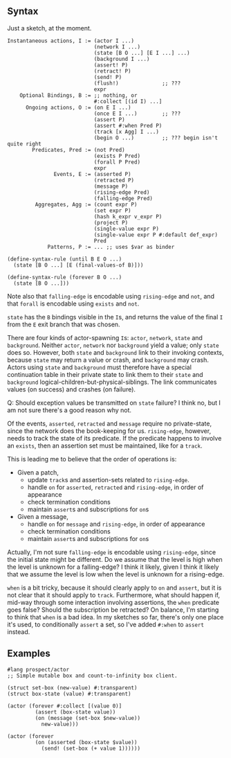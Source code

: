 ## Syntax

Just a sketch, at the moment.

	Instantaneous actions, I := (actor I ...)
	                            (network I ...)
							    (state [B O ...] [E I ...] ...)
								(background I ...)
								(assert! P)
								(retract! P)
								(send! P)
								(flush!)              ;; ???
								expr
        Optional Bindings, B := ;; nothing, or
			                    #:collect [(id I) ...]
		  Ongoing actions, O := (on E I ...)
								(once E I ...)        ;; ???
								(assert P)
								(assert #:when Pred P)
								(track [x Agg] I ...)
								(begin O ...)         ;; ??? begin isn't quite right
			Predicates, Pred := (not Pred)
								(exists P Pred)
								(forall P Pred)
								expr
				   Events, E := (asserted P)
								(retracted P)
								(message P)
								(rising-edge Pred)
								(falling-edge Pred)
             Aggregates, Agg := (count expr P)
			                    (set expr P)
								(hash k_expr v_expr P)
								(project P)
								(single-value expr P)
								(single-value expr P #:default def_expr)
								Pred
                 Patterns, P := ... ;; uses $var as binder

	(define-syntax-rule (until B E O ...)
	  (state [B O ...] [E (final-values-of B)]))

    (define-syntax-rule (forever B O ...)
	  (state [B O ...]))

Note also that `falling-edge` is encodable using `rising-edge` and
`not`, and that `forall` is encodable using `exists` and `not`.

`state` has the `B` bindings visible in the `I`s, and returns the
value of the final `I` from the `E` exit branch that was chosen.

There are four kinds of actor-spawning `I`s: `actor`, `network`,
`state` and `background`. Neither `actor`, `network` nor `background`
yield a value; only `state` does so. However, both `state` and
`background` link to their invoking contexts, because `state` may
return a value or crash, and `background` may crash. Actors using
`state` and `background` must therefore have a special continuation
table in their private state to link them to their `state` and
`background` logical-children-but-physical-siblings. The link
communicates values (on success) and crashes (on failure).

Q: Should exception values be transmitted on `state` failure? I think
no, but I am not sure there's a good reason why not.

Of the events, `asserted`, `retracted` and `message` require no
private-state, since the network does the book-keeping for us.
`rising-edge`, however, needs to track the state of its predicate. If
the predicate happens to involve an `exists`, then an assertion set
must be maintained, like for a `track`.

This is leading me to believe that the order of operations is:

 - Given a patch,
   - update `track`s and assertion-sets related to `rising-edge`.
   - handle `on` for `asserted`, `retracted` and `rising-edge`, in order of appearance
   - check termination conditions
   - maintain `assert`s and subscriptions for `on`s
 - Given a message,
   - handle `on` for `message` and `rising-edge`, in order of appearance
   - check termination conditions
   - maintain `assert`s and subscriptions for `on`s

Actually, I'm not sure `falling-edge` is encodable using
`rising-edge`, since the initial state might be different. Do we
assume that the level is high when the level is unknown for a
falling-edge? I think it likely, given I think it likely that we
assume the level is low when the level is unknown for a rising-edge.

`when` is a bit tricky, because it should clearly apply to `on` and
`assert`, but it is not clear that it should apply to `track`.
Furthermore, what should happen if, mid-way through some interaction
involving assertions, the `when` predicate goes false? Should the
subscription be retracted? On balance, I'm starting to think that
`when` is a bad idea. In my sketches so far, there's only one place
it's used, to conditionally `assert` a set, so I've added `#:when` to
`assert` instead.

## Examples

```racket
#lang prospect/actor
;; Simple mutable box and count-to-infinity box client.

(struct set-box (new-value) #:transparent)
(struct box-state (value) #:transparent)

(actor (forever #:collect [(value 0)]
         (assert (box-state value))
         (on (message (set-box $new-value))
           new-value)))

(actor (forever
         (on (asserted (box-state $value))
           (send! (set-box (+ value 1))))))
```
